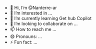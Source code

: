 - 👋 Hi, I’m @Nanterre-ar
- 👀 I’m interested in ...
- 🌱 I’m currently learning Get hub Copilot
- 💞️ I’m looking to collaborate on ...
- 📫 How to reach me ...
- 😄 Pronouns: ...
- ⚡ Fun fact: ...

<!---
Nanterre-ar/Nanterre-ar is a ✨ special ✨ repository because its `README.md` (this file) appears on your GitHub profile.
You can click the Preview link to take a look at your changes.
--->
